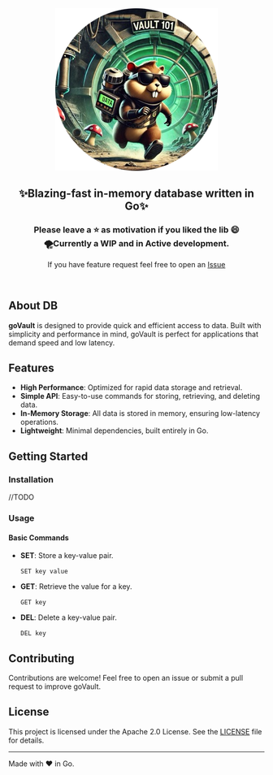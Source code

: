 <div align="center">
<img src=".github/assets/goVault_poster_round.png" > 
<h2 align="center">✨Blazing-fast in-memory database written in Go✨</h2>
<h3 align="center">Please leave a ⭐ as motivation if you liked the lib 😄
<br>🌪️Currently a WIP and in Active development.</h3>

<h>If you have feature request feel free to open an [Issue](https://github.com/lif0/goVault/issues/new/choose)</h4>
</div>
<br />


## About DB
**goVault**  is designed to provide quick and efficient access to data. Built with simplicity and performance in mind, goVault is perfect for applications that demand speed and low latency.

## Features

- **High Performance**: Optimized for rapid data storage and retrieval.
- **Simple API**: Easy-to-use commands for storing, retrieving, and deleting data.
- **In-Memory Storage**: All data is stored in memory, ensuring low-latency operations.
- **Lightweight**: Minimal dependencies, built entirely in Go.

## Getting Started

### Installation

//TODO

### Usage

#### Basic Commands

- **SET**: Store a key-value pair.
  ```
  SET key value
  ```
- **GET**: Retrieve the value for a key.
  ```
  GET key
  ```
- **DEL**: Delete a key-value pair.
  ```
  DEL key
  ```

## Contributing

Contributions are welcome! Feel free to open an issue or submit a pull request to improve goVault.

## License

This project is licensed under the Apache 2.0 License. See the [LICENSE](LICENSE) file for details.

---

Made with ❤️ in Go.
